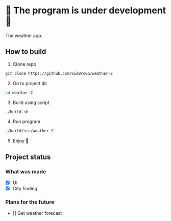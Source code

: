 # 🚧 The program is under development 🚧

The weather app.


## How to build
1. Clone repo
```bash
git clone https://github.com/SidBroGG/weather-2
```
2. Go to project dir
```bash
cd weather-2
```
3. Build using script
```bash
./build.sh
```
4. Run program
```bash
./build/src/weather-2
```
5. Enjoy 🥶


## Project status

### What was made
- [x] UI
- [x] City finding

### Plans for the future
- [] Get weather forecast